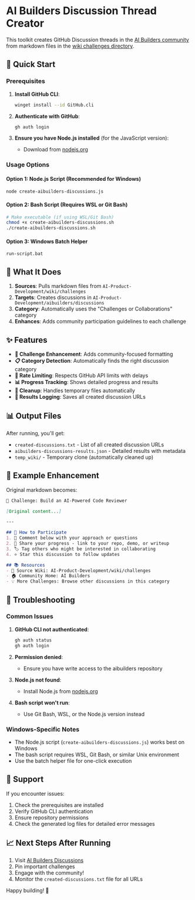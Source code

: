 # AI Builders Discussion Thread Creator

This toolkit creates GitHub Discussion threads in the [AI Builders community](https://github.com/AI-Product-Development/aibuilders/discussions) from markdown files in the [wiki challenges directory](https://github.com/AI-Product-Development/wiki/tree/main/challenges).

## 🚀 Quick Start

### Prerequisites

1. **Install GitHub CLI**:
   ```bash
   winget install --id GitHub.cli
   ```

2. **Authenticate with GitHub**:
   ```bash
   gh auth login
   ```

3. **Ensure you have Node.js installed** (for the JavaScript version):
   - Download from [nodejs.org](https://nodejs.org/)

### Usage Options

#### Option 1: Node.js Script (Recommended for Windows)
```bash
node create-aibuilders-discussions.js
```

#### Option 2: Bash Script (Requires WSL or Git Bash)
```bash
# Make executable (if using WSL/Git Bash)
chmod +x create-aibuilders-discussions.sh
./create-aibuilders-discussions.sh
```

#### Option 3: Windows Batch Helper
```batch
run-script.bat
```

## 📁 What It Does

1. **Sources**: Pulls markdown files from `AI-Product-Development/wiki/challenges`
2. **Targets**: Creates discussions in `AI-Product-Development/aibuilders/discussions`
3. **Category**: Automatically uses the "Challenges or Collaborations" category
4. **Enhances**: Adds community participation guidelines to each challenge

## ✨ Features

- **🎯 Challenge Enhancement**: Adds community-focused formatting
- **📋 Category Detection**: Automatically finds the right discussion category
- **🔄 Rate Limiting**: Respects GitHub API limits with delays
- **📊 Progress Tracking**: Shows detailed progress and results
- **🧹 Cleanup**: Handles temporary files automatically
- **📁 Results Logging**: Saves all created discussion URLs

## 📊 Output Files

After running, you'll get:
- `created-discussions.txt` - List of all created discussion URLs
- `aibuilders-discussions-results.json` - Detailed results with metadata
- `temp_wiki/` - Temporary clone (automatically cleaned up)

## 🎯 Example Enhancement

Original markdown becomes:
```markdown
🎯 Challenge: Build an AI-Powered Code Reviewer

[Original content...]

---

## 🤝 How to Participate
1. 💬 Comment below with your approach or questions
2. 🔗 Share your progress - link to your repo, demo, or writeup
3. 🏷️ Tag others who might be interested in collaborating
4. ⭐ Star this discussion to follow updates

## 📚 Resources
- 📖 Source Wiki: AI-Product-Development/wiki/challenges
- 🏠 Community Home: AI Builders
- 💡 More Challenges: Browse other discussions in this category
```

## 🔧 Troubleshooting

### Common Issues

1. **GitHub CLI not authenticated**:
   ```bash
   gh auth status
   gh auth login
   ```

2. **Permission denied**:
   - Ensure you have write access to the aibuilders repository

3. **Node.js not found**:
   - Install Node.js from [nodejs.org](https://nodejs.org/)

4. **Bash script won't run**:
   - Use Git Bash, WSL, or the Node.js version instead

### Windows-Specific Notes

- The Node.js script (`create-aibuilders-discussions.js`) works best on Windows
- The bash script requires WSL, Git Bash, or similar Unix environment
- Use the batch helper file for one-click execution

## 🤝 Support

If you encounter issues:
1. Check the prerequisites are installed
2. Verify GitHub CLI authentication
3. Ensure repository permissions
4. Check the generated log files for detailed error messages

## 📈 Next Steps After Running

1. Visit [AI Builders Discussions](https://github.com/AI-Product-Development/aibuilders/discussions)
2. Pin important challenges
3. Engage with the community!
4. Monitor the `created-discussions.txt` file for all URLs

Happy building! 🚀